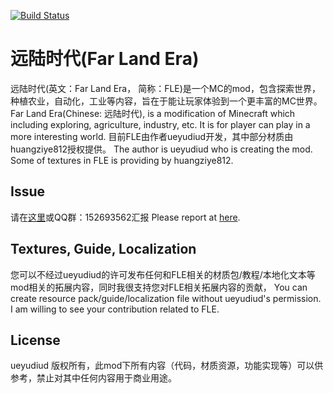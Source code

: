 [![Build Status](https://travis-ci.org/ueyudiud/FLE.svg?branch=1.10.2)](https://travis-ci.org/ueyudiud/FLE)
# 远陆时代(Far Land Era) #
远陆时代(英文：Far Land Era， 简称：FLE)是一个MC的mod，包含探索世界，种植农业，自动化，工业等内容，旨在于能让玩家体验到一个更丰富的MC世界。
Far Land Era(Chinese: 远陆时代), is a modification of Minecraft which including exploring, agriculture, industry, etc. It is for player can play in a more interesting world.
目前FLE由作者ueyudiud开发，其中部分材质由huangziye812授权提供。
The author is ueyudiud who is creating the mod. Some of textures in FLE is providing by huangziye812.
## Issue ##
请在[这里](https://github.com/ueyudiud/FLE/issues)或QQ群：152693562汇报
Please report at [here](https://github.com/ueyudiud/FLE/issues).
## Textures, Guide, Localization ##
您可以不经过ueyudiud的许可发布任何和FLE相关的材质包/教程/本地化文本等mod相关的拓展内容，同时我很支持您对FLE相关拓展内容的贡献，
You can create resource pack/guide/localization file without ueyudiud's permission. I am willing to see your contribution related to FLE.
## License ##
ueyudiud 版权所有，此mod下所有内容（代码，材质资源，功能实现等）可以供参考，禁止对其中任何内容用于商业用途。